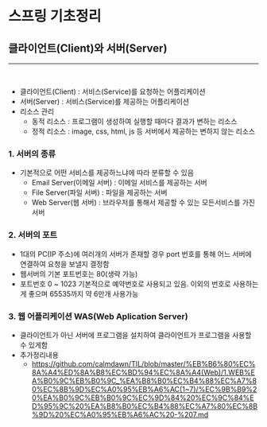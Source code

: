 # 스프링 기초정리

##  클라이언트(Client)와 서버(Server)
--- 
<br>

-	클라이언트(Client) : 서비스(Service)를 요청하는 어플리케이션
-	서버(Server) : 서비스(Service)를 제공하는 어플리케이션
-	리소스 관리
	-	동적 리소스 : 프로그램이 생성하여 실행할 때마다 결과가 변하는 리소스
	-	정적 리소스 : image, css, html, js 등 서버에서 제공하는 변하지 않는 리소스

### 1. 서버의 종류

-	기본적으로 어떤 서비스를 제공하느냐에 따라 분류할 수 있음
	- Email Server(이메일 서버) : 이메일 서비스를 제공하는 서버
	- File Server(파일 서버) : 파일을 제공하는 서버
	- Web Server(웹 서버) : 브라우저를 통해서 제공할 수 있는 모든서비스를 가진 서버

### 2. 서버의 포트
-	1대의 PC(IP 주소)에 여러개의 서버가 존재할 경우 port 번호를 통해 어느 서버에 연결하여 요청을 보낼지 결정함
-	웹서버의 기본 포트번호는 80(생략 가능)
-	포트번호 0 ~ 1023 기본적으로 예약번호로 사용되고 있음. 이외의 번호로 사용하는게 좋으며 65535까지 약 6만개 사용가능

### 3. 웹 어플리케이션 WAS(Web Aplication Server)

-	클라이언트가 아닌 서버에 프로그램을 설치하여 클라이언트가 프로그램을 사용할 수 있게함
-	추가정리내용
	-	https://github.com/calmdawn/TIL/blob/master/%EB%B6%80%EC%8A%A4%ED%8A%B8%EC%BD%94%EC%8A%A4(Web)/1.WEB%EA%B0%9C%EB%B0%9C_%EA%B8%B0%EC%B4%88%EC%A7%80%EC%8B%9D%EC%A0%95%EB%A6%AC(1~7)/%EC%9B%B9%20%EA%B0%9C%EB%B0%9C%EC%9D%84%20%EC%9C%84%ED%95%9C%20%EA%B8%B0%EC%B4%88%EC%A7%80%EC%8B%9D%20%EC%A0%95%EB%A6%AC%20-%207.md
